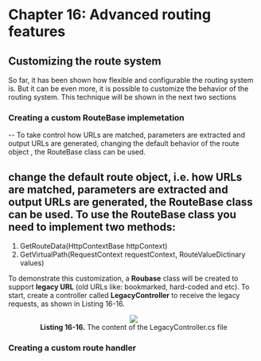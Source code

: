 # Chapter 16: Advanced routing features

## Customizing the route system

So far, it has been shown how flexible and configurable the routing system is. But it can be even more, it is possible to customize the behavior of the routing system. This technique will be shown in the next two sections

### Creating a custom RouteBase implemetation

--
To take control how URLs are matched, parameters are extracted and output URLs are generated, changing the default behavior of the route object , the RouteBase class can be used.

change the default route object, i.e. how URLs are matched, parameters are extracted and output URLs are generated, the **RouteBase** class can be used. To use the **RouteBase** class you need to implement two methods:
--

1. GetRouteData(HttpContextBase httpContext)
2. GetVirtualPath(RequestContext requestContext, RouteValueDictinary values)

To demonstrate this customization, a **Roubase** class will be created to support **legacy URL** (old URLs like: bookmarked, hard-coded and etc). To start, create a controller called **LegacyController** to receive the legacy requests, as shown in Listing 16-16.

<p align="center">
    <img src="ch16-Pictures/Listing 16-16.png" /><br />
    <b>Listing 16-16.</b> The content of the LegacyController.cs file
</p>

### Creating a custom route handler

<!--
# Chapter 16: Advanced routing features
## Customizing the route system
### Creating a custom routeBase implemetation
#### Listing 16-16. The content of the LegacyController.cs file
--------------------------------------------------

# Chapter 16: Advanced routing features
## Customizing the route system
### Creating a custom routeBase implemetation
### Creating a custom route handler
-->